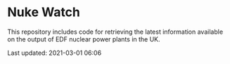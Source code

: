 # Nuke Watch

This repository includes code for retrieving the latest information available on the output of EDF nuclear power plants in the UK.

Last updated: 2021-03-01 06:06